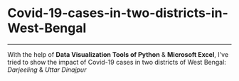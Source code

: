 # Covid-19-cases-in-two-districts-in-West-Bengal
---

With the help of **Data Visualization Tools of Python** &amp; **Microsoft Excel**, I've tried to show the impact of Covid-19 cases in two districts of West Bengal: *Darjeeling* &amp; *Uttar Dinajpur*
